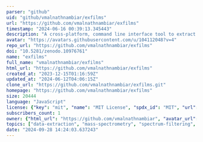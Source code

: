 ```yaml
---
parser: "github"
uid: "github/vmalnathnambiar/exfilms"
url: "https://github.com/vmalnathnambiar/exfilms"
timestamp: "2024-06-16 00:39:13.345443"
description: "A cross-platform, command line interface tool to extract mass spectrometry data from mzML formatted files, with filtering capabilities."
avatar: "https://avatars.githubusercontent.com/u/104112048?v=4"
repo_url: "https://github.com/vmalnathnambiar/exfilms"
doi: "10.5281/zenodo.10976761"
name: "exfilms"
full_name: "vmalnathnambiar/exfilms"
html_url: "https://github.com/vmalnathnambiar/exfilms"
created_at: "2023-12-15T01:16:59Z"
updated_at: "2024-06-12T04:06:15Z"
clone_url: "https://github.com/vmalnathnambiar/exfilms.git"
homepage: "https://github.com/vmalnathnambiar/exfilms"
size: 20444
language: "JavaScript"
license: {"key": "mit", "name": "MIT License", "spdx_id": "MIT", "url": "https://api.github.com/licenses/mit", "node_id": "MDc6TGljZW5zZTEz"}
subscribers_count: 1
owner: {"html_url": "https://github.com/vmalnathnambiar", "avatar_url": "https://avatars.githubusercontent.com/u/104112048?v=4", "login": "vmalnathnambiar", "type": "User"}
topics: ["data-extraction", "mass-spectrometry", "spectrum-filtering", "command-line-tool", "data-standardisation", "open-source"]
date: "2024-09-28 14:24:03.637243"
---
```

